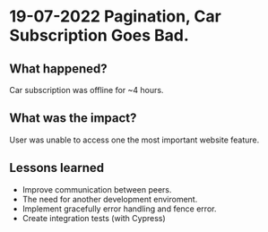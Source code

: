 # 19-07-2022 Pagination, Car Subscription Goes Bad.


## What happened?
Car subscription was offline for ~4 hours.


## What was the impact? 
User was unable to access one the most important website feature.


## Lessons learned
- Improve communication between peers.
- The need for another development enviroment.
- Implement gracefully error handling and fence error.
- Create integration tests (with Cypress)


